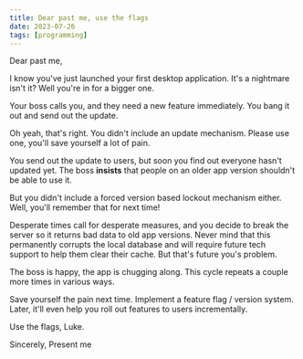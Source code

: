 ```yaml
---
title: Dear past me, use the flags
date: 2023-07-26
tags: [programming]
---
```


Dear past me,

I know you've just launched your first desktop application. It's a nightmare isn't it? Well you're in for a bigger one.

Your boss calls you, and they need a new feature immediately. You bang it out and send out the update.

Oh yeah, that's right. You didn't include an update mechanism. Please use one, you'll save yourself a lot of pain.

You send out the update to users, but soon you find out everyone hasn't updated yet. The boss **insists** that people on an older app version shouldn't be able to use it.

But you didn't include a forced version based lockout mechanism either. Well, you'll remember that for next time!

Desperate times call for desperate measures, and you decide to break the server so it returns bad data to old app versions. Never mind that this permanently corrupts the local database and will require future tech support to help them clear their cache. But that's future you's problem.

The boss is happy, the app is chugging along. This cycle repeats a couple more times in various ways.

Save yourself the pain next time. Implement a feature flag / version system. Later, it'll even help you roll out features to users incrementally.

Use the flags, Luke.

Sincerely,
Present me
